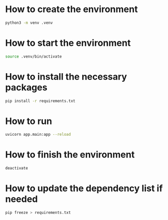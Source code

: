 # How to create the environment
```sh
python3 -m venv .venv
```

# How to start the environment
```sh
source .venv/bin/activate
```

# How to install the necessary packages
```sh
pip install -r requirements.txt
```

# How to run
```sh
uvicorn app.main:app --reload
```

# How to finish the environment
```sh
deactivate
```



# How to update the dependency list if needed
```sh
pip freeze > requirements.txt
```